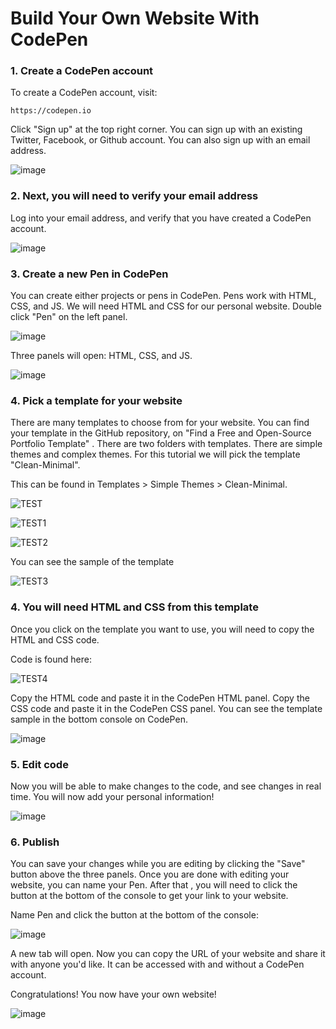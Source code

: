 # Build Your Own Website With CodePen 


### 1. Create a CodePen account
To create a CodePen account, visit:

    https://codepen.io
    
Click "Sign up" at the top right corner. You can sign up with an existing Twitter, Facebook, or Github account. You can also sign up with an email address.

![image](https://www.freecodecamp.org/news/content/images/size/w2000/2021/03/homepage-codepen.png)



### 2. Next, you will need to verify your email address
Log into your email address, and verify that you have created a CodePen account.

![image](https://www.freecodecamp.org/news/content/images/size/w1600/2021/10/email-from-codepen.png)


### 3. Create a new Pen in CodePen
You can create either projects or pens in CodePen. Pens work with HTML, CSS, and JS. We will need HTML and CSS for our personal website. Double click
"Pen" on the left panel. 

![image](https://www.freecodecamp.org/news/content/images/2021/10/Screen-Shot-2021-10-29-at-11.49.12-PM.png)

Three panels will open: HTML, CSS, and JS. 

![image](https://s3.amazonaws.com/cdn.freshdesk.com/data/helpdesk/attachments/production/1094621300/original/ODz1_f8DXdmMhpVJ6wBl8MpJn4txzSEA_A.png?1598957842)


### 4. Pick a template for your website

There are many templates to choose from for your website. You can find your template in the GitHub repository, on "Find a Free and Open-Source Portfolio Template" . There are two folders with templates. There are simple themes and complex themes. For this tutorial we will pick the template "Clean-Minimal". 

This can be found in Templates > Simple Themes > Clean-Minimal.

![TEST](https://user-images.githubusercontent.com/98966846/162860561-57fc84ac-8332-417b-b935-53d973c259c9.jpg)

![TEST1](https://user-images.githubusercontent.com/98966846/162860695-4b25414a-f5ec-4b38-af10-cd846750674d.jpg)

![TEST2](https://user-images.githubusercontent.com/98966846/162860193-bac41fe7-cb18-4434-bf84-e551558fa409.jpg)

You can see the sample of the template

![TEST3](https://user-images.githubusercontent.com/98966846/162860860-217496f9-800f-4e2d-a5eb-e92f8842de68.jpg)


### 4. You will need HTML and CSS from this template
Once you click on the template you want to use, you will need to copy the HTML and CSS code. 

Code is found here: 

![TEST4](https://user-images.githubusercontent.com/98966846/162861509-db11f0a7-1778-4e11-8de8-2c2cdd72a1b1.jpg)

Copy the HTML code and paste it in the CodePen HTML panel. Copy the CSS code and paste it in the CodePen CSS panel. You can see the template sample in the bottom console on CodePen.

![image](https://user-images.githubusercontent.com/98966846/162871295-af10291b-5c4e-4e84-b236-1a69040bb7f7.PNG)


### 5. Edit code
Now you will be able to make changes to the code, and see changes in real time. You will now add your personal information!

![image](https://user-images.githubusercontent.com/98966846/162871305-1b1da3a8-f742-488e-b3a7-0d1e118c4342.PNG)

### 6. Publish
You can save your changes while you are editing by clicking the "Save" button above the three panels. Once you are done with editing your website, you can name your Pen. After that , you will need to click the button at the bottom of the console to get your link to your website.

Name Pen and click the button at the bottom of the console: 

![image](https://user-images.githubusercontent.com/98966846/163002675-8f938fb8-dec5-45f2-9556-2ec67eb5d700.jpg)

A new tab will open. Now you can copy the URL of your website and share it with anyone you'd like. It can be accessed with and without a CodePen account. 

Congratulations! You now have your own website!

![image](https://user-images.githubusercontent.com/98966846/163005931-3b504dce-bd88-4f52-a5a0-e6990733cc8b.jpg)



















